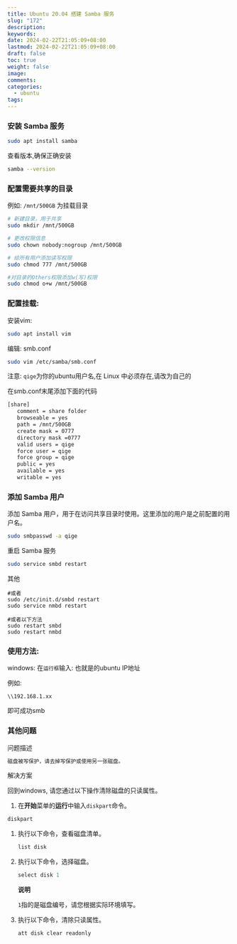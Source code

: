 ```yaml
---
title: Ubuntu 20.04 搭建 Samba 服务
slug: "172"
description: 
keywords: 
date: 2024-02-22T21:05:09+08:00
lastmod: 2024-02-22T21:05:09+08:00
draft: false
toc: true
weight: false
image: 
comments: 
categories:
  - ubuntu
tags:
---
```



### 安装 Samba 服务

```bash
sudo apt install samba
```

查看版本,确保正确安装

```bash
samba --version
```

### 配置需要共享的目录

例如: `/mnt/500GB` 为挂载目录

```bash
# 新建目录，用于共享
sudo mkdir /mnt/500GB

# 更改权限信息
sudo chown nobody:nogroup /mnt/500GB

# 给所有用户添加读写权限
sudo chmod 777 /mnt/500GB

#对目录的Others权限添加w(写)权限
sudo chmod o+w /mnt/500GB

```

### 配置挂载:


安装vim:

```bash
sudo apt install vim
```

编辑: smb.conf

```bash
sudo vim /etc/samba/smb.conf
```

注意: `qige`为你的ubuntu用户名,在 Linux 中必须存在,请改为自己的

在smb.conf末尾添加下面的代码
```bash
[share]
   comment = share folder
   browseable = yes
   path = /mnt/500GB
   create mask = 0777
   directory mask =0777
   valid users = qige
   force user = qige
   force group = qige
   public = yes
   available = yes
   writable = yes
```


### 添加 Samba 用户

添加 Samba 用户，用于在访问共享目录时使用。这里添加的用户是之前配置的用户名。

```bash
sudo smbpasswd -a qige
```



重启 Samba 服务

```bash
sudo service smbd restart
```

其他

```
#或者
sudo /etc/init.d/smbd restart
sudo service nmbd restart

#或者以下方法
sudo restart smbd
sudo restart nmbd

```

  

### 使用方法: 

windows: 在`运行框`输入: 也就是的ubuntu IP地址

例如:

```
\\192.168.1.xx
```

即可成功smb

### 其他问题

问题描述
```javascript
磁盘被写保护，请去掉写保护或使用另一张磁盘。
```

解决方案

回到windows, 请您通过以下操作清除磁盘的只读属性。

1. 在**开始**菜单的**运行**中输入`diskpart`命令。

```bash
diskpart
```

1. 执行以下命令，查看磁盘清单。
    
    ```javascript
    list disk
    ```
    
3. 执行以下命令，选择磁盘。
    
    ```javascript
    select disk 1
    ```
    
    **说明**
    
    `1`指的是磁盘编号，请您根据实际环境填写。
    
4. 执行以下命令，清除只读属性。
    
    ```javascript
    att disk clear readonly
    ```